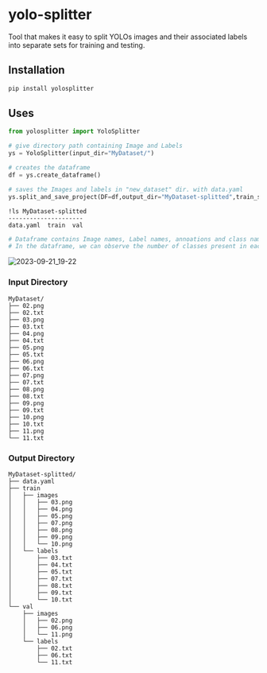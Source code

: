 # yolo-splitter
Tool that makes it easy to split YOLOs images and their associated labels into separate sets for training and testing.


## Installation
```bash
pip install yolosplitter
```

## Uses
```python
from yolosplitter import YoloSplitter

# give directory path containing Image and Labels
ys = YoloSplitter(input_dir="MyDataset/")

# creates the dataframe
df = ys.create_dataframe()

# saves the Images and labels in "new_dataset" dir. with data.yaml
ys.split_and_save_project(DF=df,output_dir="MyDataset-splitted",train_size=0.70)

```
```
!ls MyDataset-splitted
---------------------
data.yaml  train  val
```

```python
# Dataframe contains Image names, Label names, annoations and class names.
# In the dataframe, we can observe the number of classes present in each image. 
```
![2023-09-21_19-22](https://github.com/sandeshkharat87/yolo-splitter/assets/47347413/bba5a794-3f4b-47d2-bb77-65b06b135f15)




### Input Directory
```
MyDataset/
├── 02.png
├── 02.txt
├── 03.png
├── 03.txt
├── 04.png
├── 04.txt
├── 05.png
├── 05.txt
├── 06.png
├── 06.txt
├── 07.png
├── 07.txt
├── 08.png
├── 08.txt
├── 09.png
├── 09.txt
├── 10.png
├── 10.txt
├── 11.png
└── 11.txt
```

### Output Directory
```
MyDataset-splitted/
├── data.yaml
├── train
│   ├── images
│   │   ├── 03.png
│   │   ├── 04.png
│   │   ├── 05.png
│   │   ├── 07.png
│   │   ├── 08.png
│   │   ├── 09.png
│   │   └── 10.png
│   └── labels
│       ├── 03.txt
│       ├── 04.txt
│       ├── 05.txt
│       ├── 07.txt
│       ├── 08.txt
│       ├── 09.txt
│       └── 10.txt
└── val
    ├── images
    │   ├── 02.png
    │   ├── 06.png
    │   └── 11.png
    └── labels
        ├── 02.txt
        ├── 06.txt
        └── 11.txt
```
